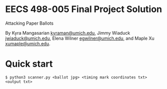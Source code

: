 EECS 498-005 Final Project Solution
===================================
Attacking Paper Ballots

By Kyra Mangasarian <kyraman@umich.edu>, Jimmy Wiaduck <jwiaduck@umich.edu>, Elena Wilner <egwilner@umich.edu>, and Maple Xu <xumaple@umich.edu>.

# Quick start
```console
$ python3 scanner.py <ballot jpg> <timing mark coordinates txt> <output txt>
```
